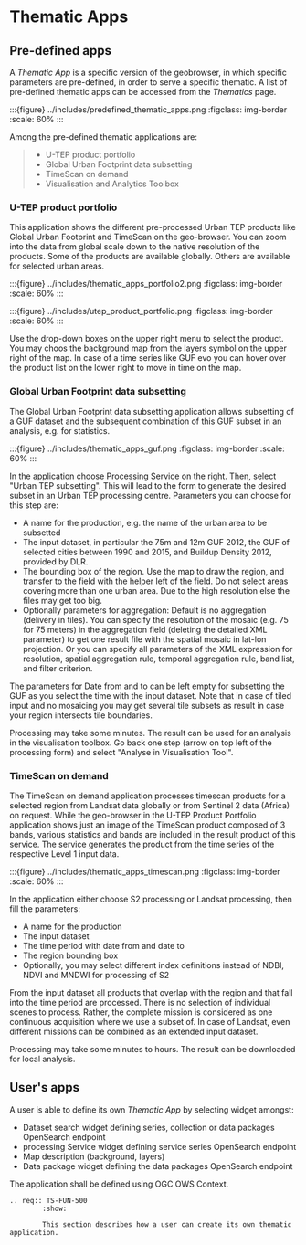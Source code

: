 # Thematic Apps

## Pre-defined apps

A *Thematic App* is a specific version of the geobrowser, in which specific parameters are pre-defined, in order to serve a specific thematic.
A list of pre-defined thematic apps can be accessed from the *Thematics* page.

:::{figure} ../includes/predefined_thematic_apps.png
:figclass: img-border
:scale: 60%
:::

Among the pre-defined thematic applications are:

> - U-TEP product portfolio
> - Global Urban Footprint data subsetting
> - TimeScan on demand
> - Visualisation and Analytics Toolbox

### U-TEP product portfolio

This application shows the different pre-processed Urban TEP products like Global Urban Footprint and TimeScan on the geo-browser. You can zoom into the data from global scale down to the native resolution of the products. Some of the products are available globally. Others are available for selected urban areas.

:::{figure} ../includes/thematic_apps_portfolio2.png
:figclass: img-border
:scale: 60%
:::

:::{figure} ../includes/utep_product_portfolio.png
:figclass: img-border
:scale: 60%
:::

Use the drop-down boxes on the upper right menu to select the product. You may choos the background map from the layers symbol on the upper right of the map. In case of a time series like GUF evo you can hover over the product list on the lower right to move in time on the map.

### Global Urban Footprint data subsetting

The Global Urban Footprint data subsetting application allows subsetting of a GUF dataset and the subsequent combination of this GUF subset in an analysis, e.g. for statistics.

:::{figure} ../includes/thematic_apps_guf.png
:figclass: img-border
:scale: 60%
:::

In the application choose Processing Service on the right. Then, select "Urban TEP subsetting". This will lead to the form to generate the desired subset in an Urban TEP processing centre. Parameters you can choose for this step are:

- A name for the production, e.g. the name of the urban area to be subsetted
- The input dataset, in particular the 75m and 12m GUF 2012, the GUF of selected cities between 1990 and 2015, and Buildup Density 2012, provided by DLR.
- The bounding box of the region. Use the map to draw the region, and transfer to the field with the helper left of the field. Do not select areas covering more than one urban area. Due to the high resolution else the files may get too big.
- Optionally parameters for aggregation: Default is no aggregation (delivery in tiles). You can specify the resolution of the mosaic (e.g. 75 for 75 meters) in the aggregation field (deleting the detailed XML parameter) to get one result file with the spatial mosaic in lat-lon projection. Or you can specify all parameters of the XML expression for resolution, spatial aggregation rule, temporal aggregation rule, band list, and filter criterion.

The parameters for Date from and to can be left empty for subsetting the GUF as you select the time with the input dataset.
Note that in case of tiled input and no mosaicing you may get several tile subsets as result in case your region intersects tile boundaries.

Processing may take some minutes. The result can be used for an analysis in the visualisation toolbox. Go back one step (arrow on top left of the processing form) and select "Analyse in Visualisation Tool".

### TimeScan on demand

The TimeScan on demand application processes timescan products for a selected region from Landsat data globally or from Sentinel 2 data (Africa) on request. While the geo-browser in the U-TEP Product Portfolio application shows just an image of the TimeScan product composed of 3 bands, various statistics and bands are included in the result product of this service. The service generates the product from the time series of the respective Level 1 input data.

:::{figure} ../includes/thematic_apps_timescan.png
:figclass: img-border
:scale: 60%
:::

In the application either choose S2 processing or Landsat processing, then fill the parameters:

- A name for the production
- The input dataset
- The time period with date from and date to
- The region bounding box
- Optionally, you may select different index definitions instead of NDBI, NDVI and MNDWI for processing of S2

From the input dataset all products that overlap with the region and that fall into the time period are processed. There is no selection of individual scenes to process. Rather, the complete mission is considered as one continuous acquisition where we use a subset of. In case of Landsat, even different missions can be combined as an extended input dataset.

Processing may take some minutes to hours. The result can be downloaded for local analysis.

## User's apps

A user is able to define its own *Thematic App* by selecting widget amongst:

- Dataset search widget defining series, collection or data packages OpenSearch endpoint
- processing Service widget defining service series OpenSearch endpoint
- Map description (background, layers)
- Data package widget defining the data packages OpenSearch endpoint

The application shall be defined using OGC OWS Context.

```{eval-rst}
.. req:: TS-FUN-500
        :show:

        This section describes how a user can create its own thematic application.
```
